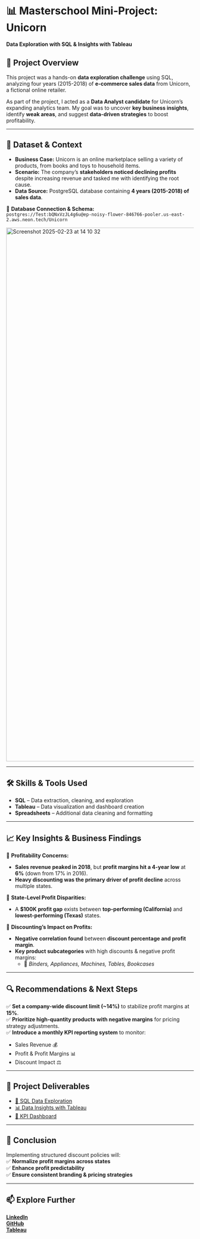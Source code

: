 # 📊 **Masterschool Mini-Project: Unicorn**  
**Data Exploration with SQL & Insights with Tableau**  

## 📝 **Project Overview**  
This project was a hands-on **data exploration challenge** using SQL, analyzing four years (2015-2018) of **e-commerce sales data** from Unicorn, a fictional online retailer.  

As part of the project, I acted as a **Data Analyst candidate** for Unicorn’s expanding analytics team. My goal was to uncover **key business insights**, identify **weak areas**, and suggest **data-driven strategies** to boost profitability.  

---

## 📂 **Dataset & Context**  
- **Business Case:** Unicorn is an online marketplace selling a variety of products, from books and toys to household items.  
- **Scenario:** The company’s **stakeholders noticed declining profits** despite increasing revenue and tasked me with identifying the root cause.  
- **Data Source:** PostgreSQL database containing **4 years (2015-2018) of sales data**.  

🔗 **Database Connection & Schema:**  
`postgres://Test:bQNxVzJL4g6u@ep-noisy-flower-846766-pooler.us-east-2.aws.neon.tech/Unicorn`

<img width="1433" alt="Screenshot 2025-02-23 at 14 10 32" src="https://github.com/user-attachments/assets/61df86ab-d60d-4ee4-8fbf-87f13f6544c5" />

---

## 🛠 **Skills & Tools Used**  
- **SQL** – Data extraction, cleaning, and exploration  
- **Tableau** – Data visualization and dashboard creation  
- **Spreadsheets** – Additional data cleaning and formatting  

---

## 📈 **Key Insights & Business Findings**  

📌 **Profitability Concerns:**  
- **Sales revenue peaked in 2018**, but **profit margins hit a 4-year low** at **6%** (down from 17% in 2016).  
- **Heavy discounting was the primary driver of profit decline** across multiple states.  

📌 **State-Level Profit Disparities:**  
- A **$100K profit gap** exists between **top-performing (California)** and **lowest-performing (Texas)** states.  

📌 **Discounting’s Impact on Profits:**  
- **Negative correlation found** between **discount percentage and profit margin**.  
- **Key product subcategories** with high discounts & negative profit margins:  
  - 📌 *Binders, Appliances, Machines, Tables, Bookcases*

---

## 🔍 **Recommendations & Next Steps**  

✅ **Set a company-wide discount limit (~14%)** to stabilize profit margins at **15%**.  
✅ **Prioritize high-quantity products with negative margins** for pricing strategy adjustments.  
✅ **Introduce a monthly KPI reporting system** to monitor:  
   - Sales Revenue 💰  
   - Profit & Profit Margins 📊  
   - Discount Impact ⚖️  

---

## 📌 **Project Deliverables**  
- [📑 SQL Data Exploration](https://colab.research.google.com/drive/149Xh4NoHlf6Mfz7PjarMOiWFqe4cN-BB?usp=sharing) 
- [📊 Data Insights with Tableau](https://public.tableau.com/views/ProjectUnicornAnalysis/ProjectUnicornAnalysis?:language=en-US&:sid=&:redirect=auth&:display_count=n&:origin=viz_share_link)  
- [📄 KPI Dashboard](https://public.tableau.com/app/profile/daniel.montreal.hellmuth/viz/ProjectUnicornKPIDashboard/KPIDashboard) 

---

## 🚀 **Conclusion**  
Implementing structured discount policies will:  
✅ **Normalize profit margins across states**  
✅ **Enhance profit predictability**  
✅ **Ensure consistent branding & pricing strategies**  

---

## 📫 **Explore Further**  
**[LinkedIn](https://www.linkedin.com/in/danhellmuth/)**  
**[GitHub](https://github.com/DanMontHell)**  
**[Tableau](https://public.tableau.com/app/profile/daniel.montreal.hellmuth/vizzes)**  
